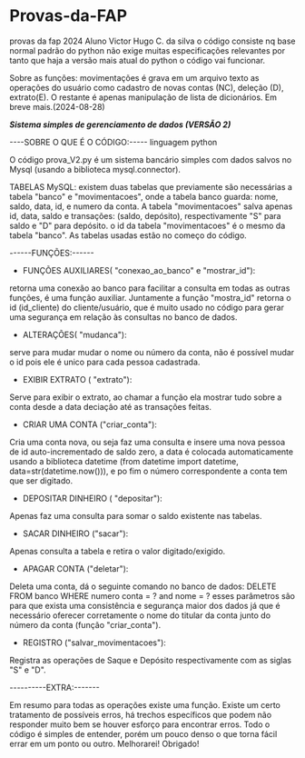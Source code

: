 # Provas-da-FAP
provas da fap 2024 Aluno Victor Hugo C. da silva
o código consiste nq base normal padrão do python não exige muitas especificações
relevantes por tanto que haja a versão mais atual do python o código vai funcionar.

Sobre as funções:
movimentações é grava em um arquivo texto as operações do usuário como cadastro de novas contas (NC),
deleção (D), extrato(E). O restante é apenas manipulação de lista de dicionários. Em breve mais.(2024-08-28)


***Sistema simples de gerenciamento de dados (VERSÃO 2)***


----SOBRE  O QUE É O CÓDIGO:-----
linguagem python

O código prova_V2.py é um sistema bancário simples com dados
salvos no Mysql (usando a biblioteca mysql.connector). 

TABELAS MySQL:
existem duas tabelas que previamente são necessárias a tabela "banco"
e "movimentacoes", onde a tabela banco guarda:  nome, saldo,
data, id, e numero da  conta. A tabela "movimentacoes" salva apenas
id, data, saldo e transações: (saldo, depósito), respectivamente "S" para
saldo e "D" para depósito. o id da tabela "movimentacoes" é o mesmo 
da tabela "banco". As tabelas usadas estão no começo do código.

------FUNÇÕES:------

 - FUNÇÕES AUXILIARES( "conexao_ao_banco" e "mostrar_id"):

retorna uma conexão ao banco para facilitar a consulta em todas 
as outras funções, é uma função auxiliar. Juntamente a função "mostra_id"
retorna o id (id_cliente) do cliente/usuário, que é muito usado no código
para gerar uma segurança em relação às consultas no banco de dados.

 - ALTERAÇÕES( "mudanca"):

serve para mudar mudar o nome ou número da conta, não
é possível mudar o id pois ele é unico para cada pessoa cadastrada.

- EXIBIR EXTRATO  ( "extrato"):

Serve para exibir o extrato, ao chamar a função ela mostrar tudo sobre
a conta desde a data  deciação até as transações feitas.

- CRIAR UMA CONTA ("criar_conta"):

Cria uma conta nova, ou seja faz uma consulta e insere uma nova
pessoa de id auto-incrementado  de saldo zero, a data é colocada
automaticamente usando a biblioteca datetime (from datetime import 
datetime, data=str(datetime.now())), e po fim o número correspondente
a conta tem que ser digitado.

- DEPOSITAR DINHEIRO ( "depositar"):

Apenas faz uma consulta para somar o saldo existente nas tabelas.

- SACAR DINHEIRO ("sacar"):

Apenas consulta a tabela e retira o valor digitado/exigido.

 - APAGAR CONTA ("deletar"):

Deleta uma conta, dá o seguinte comando no banco de dados:
DELETE FROM banco WHERE numero conta = ? and nome = ?
esses parâmetros são para que exista uma consistência e segurança 
maior dos dados já que é necessário oferecer corretamente o nome
do titular da conta junto do número da conta (função 
"criar_conta").

 - REGISTRO ("salvar_movimentacoes"):

Registra as operações de Saque e Depósito respectivamente com
as siglas "S" e "D".


----------EXTRA:-------

Em resumo para todas as operações existe uma função. 
Existe um certo tratamento de possíveis erros, há trechos 
específicos que podem não responder muito bem se houver 
esforço para encontrar erros. Todo o código é simples de entender,
porém um pouco denso o que torna fácil errar em um ponto ou outro.
Melhorarei! Obrigado!





